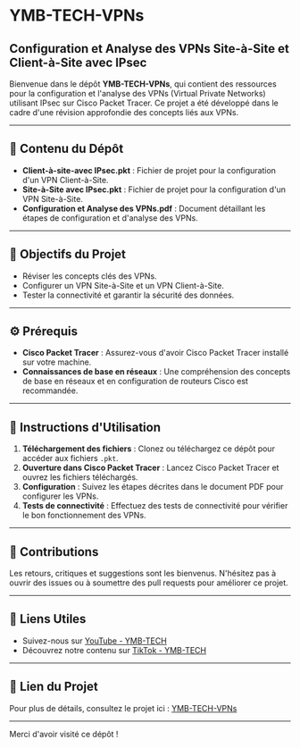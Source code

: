 # YMB-TECH-VPNs

## Configuration et Analyse des VPNs Site-à-Site et Client-à-Site avec IPsec

Bienvenue dans le dépôt **YMB-TECH-VPNs**, qui contient des ressources pour la configuration et l'analyse des VPNs (Virtual Private Networks) utilisant IPsec sur Cisco Packet Tracer. Ce projet a été développé dans le cadre d'une révision approfondie des concepts liés aux VPNs.

---

## 📁 Contenu du Dépôt

- **Client-à-site-avec IPsec.pkt** : Fichier de projet pour la configuration d'un VPN Client-à-Site.
- **Site-à-Site avec IPsec.pkt** : Fichier de projet pour la configuration d'un VPN Site-à-Site.
- **Configuration et Analyse des VPNs.pdf** : Document détaillant les étapes de configuration et d'analyse des VPNs.

---

## 🎯 Objectifs du Projet

- Réviser les concepts clés des VPNs.
- Configurer un VPN Site-à-Site et un VPN Client-à-Site.
- Tester la connectivité et garantir la sécurité des données.

---

## ⚙️ Prérequis

- **Cisco Packet Tracer** : Assurez-vous d'avoir Cisco Packet Tracer installé sur votre machine.
- **Connaissances de base en réseaux** : Une compréhension des concepts de base en réseaux et en configuration de routeurs Cisco est recommandée.

---

## 📜 Instructions d'Utilisation

1. **Téléchargement des fichiers** : Clonez ou téléchargez ce dépôt pour accéder aux fichiers `.pkt`.
2. **Ouverture dans Cisco Packet Tracer** : Lancez Cisco Packet Tracer et ouvrez les fichiers téléchargés.
3. **Configuration** : Suivez les étapes décrites dans le document PDF pour configurer les VPNs.
4. **Tests de connectivité** : Effectuez des tests de connectivité pour vérifier le bon fonctionnement des VPNs.

---

## 🤝 Contributions

Les retours, critiques et suggestions sont les bienvenus. N'hésitez pas à ouvrir des issues ou à soumettre des pull requests pour améliorer ce projet.

---

## 🔗 Liens Utiles

- Suivez-nous sur [YouTube - YMB-TECH](https://www.youtube.com/@YMB-TECH)
- Découvrez notre contenu sur [TikTok - YMB-TECH](https://www.tiktok.com/@ymb_tech)

---

## 📍 Lien du Projet

Pour plus de détails, consultez le projet ici : [YMB-TECH-VPNs](https://github.com/yourusername/YMB-TECH-VPNs)

---

Merci d'avoir visité ce dépôt !
